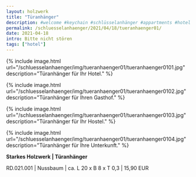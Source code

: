 ```yaml
---
layout: holzwerk
title: "Türanhänger"
description: #welcome #keychain #schlüsselanhänger #appartments #hotel #albhof #designhotel #hotelroom #resort #besthotel #ferienwohnung #pension #skihotel #spahotel #villa #lounge #penthouse #strandhütte #berghütte #blockhütte #lodge #b&b #forsthaus #berghaus #artlodge #alm #stuben #landhaus #alterwirt #bedandbreakfast #house #yacht #boot #cruiseliner #hotelzimmer #zimmerschlüssel #zimmernummer #appartmentdesign #individuell #personalisiert #ruppertdesign #türanhänger #tueranhaenger #bittenichtstören
permalink: /schluesselanhaenger/2021/04/18/tueranhaenger01/
date: 2021-04-18
intro: Bitte nicht stören
tags: ["hotel"]
---
```



{% include image.html url="/schluesselanhaenger/img/tueranhaenger01/tueranhaenger0101.jpg" description="Türanhänger für Ihr Hotel." %}

{% include image.html url="/schluesselanhaenger/img/tueranhaenger01/tueranhaenger0102.jpg" description="Türanhänger für Ihren Gasthof." %}

{% include image.html url="/schluesselanhaenger/img/tueranhaenger01/tueranhaenger0103.jpg" description="Türanhänger für Ihr Hostel." %}

{% include image.html url="/schluesselanhaenger/img/tueranhaenger01/tueranhaenger0104.jpg" description="Türanhänger für Ihre Unterkunft." %}

**Starkes Holzwerk  \| Türanhänger**  

RD.021.001 \| Nussbaum  \| ca. L 20 x B 8 x T 0,3 \| 15,90 EUR